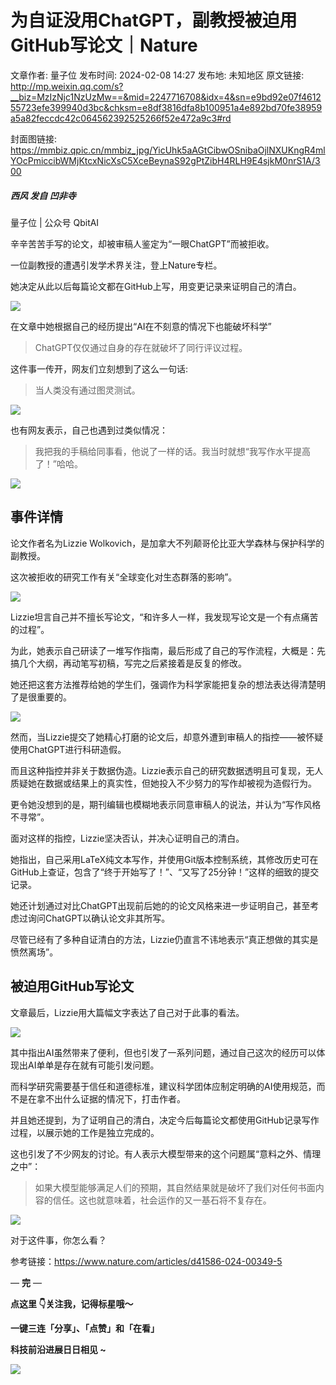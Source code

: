 # 为自证没用ChatGPT，副教授被迫用GitHub写论文｜Nature

文章作者: 量子位
发布时间: 2024-02-08 14:27
发布地: 未知地区
原文链接: http://mp.weixin.qq.com/s?__biz=MzIzNjc1NzUzMw==&mid=2247716708&idx=4&sn=e9bd92e07f461255723efe399940d3bc&chksm=e8df3816dfa8b100951a4e892bd70fe38959a5a82feccdc42c064562392525266f52e472a9c3#rd

封面图链接: https://mmbiz.qpic.cn/mmbiz_jpg/YicUhk5aAGtCibwOSnibaOjlNXUKngR4mlYOcPmiccibWMjKtcxNicXsC5XceBeynaS92gPtZibH4RLH9E4sjkM0nrS1A/300

##### 西风 发自 凹非寺  
量子位 | 公众号 QbitAI

辛辛苦苦手写的论文，却被审稿人鉴定为“一眼ChatGPT”而被拒收。

一位副教授的遭遇引发学术界关注，登上Nature专栏。

她决定从此以后每篇论文都在GitHub上写，用变更记录来证明自己的清白。

![](https://mmbiz.qpic.cn/mmbiz_png/YicUhk5aAGtCibwOSnibaOjlNXUKngR4mlYnDrd478I5sge1jriaECdDMibITZ9kJ8jPETBz02qcWbWwmdJmu037QEA/640?wx_fmt=png&from=appmsg)

在文章中她根据自己的经历提出“AI在不刻意的情况下也能破坏科学”

> ChatGPT仅仅通过自身的存在就破坏了同行评议过程。

这件事一传开，网友们立刻想到了这么一句话:

> 当人类没有通过图灵测试。

![](https://mmbiz.qpic.cn/mmbiz_png/YicUhk5aAGtCibwOSnibaOjlNXUKngR4mlY2D48Y2F38o3MEeCuImr5lxeD6j2wjRzojRQDiczTKM7Hv8KYhEoywJg/640?wx_fmt=png&from=appmsg)

也有网友表示，自己也遇到过类似情况：

> 我把我的手稿给同事看，他说了一样的话。我当时就想“我写作水平提高了！”哈哈。

![](https://mmbiz.qpic.cn/mmbiz_png/YicUhk5aAGtCibwOSnibaOjlNXUKngR4mlYsgPEl4yfMdyK7zkJCHpwUK6JzEkVK4lmicO0FiaiaxlPk4jU1b9oMWRtA/640?wx_fmt=png&from=appmsg)

## 事件详情

论文作者名为Lizzie Wolkovich，是加拿大不列颠哥伦比亚大学森林与保护科学的副教授。

这次被拒收的研究工作有关“全球变化对生态群落的影响”。

![](https://mmbiz.qpic.cn/mmbiz_png/YicUhk5aAGtCibwOSnibaOjlNXUKngR4mlYdiaibdbYEjtq7EQcE5ic09ricO26xoIQmaFvYcXm9kM2V4mrEHKrWWLdSw/640?wx_fmt=png&from=appmsg)

Lizzie坦言自己并不擅长写论文，“和许多人一样，我发现写论文是一个有点痛苦的过程”。

为此，她表示自己研读了一堆写作指南，最后形成了自己的写作流程，大概是：先搞几个大纲，再动笔写初稿，写完之后紧接着是反复的修改。

她还把这套方法推荐给她的学生们，强调作为科学家能把复杂的想法表达得清楚明了是很重要的。

![](https://mmbiz.qpic.cn/mmbiz_jpg/YicUhk5aAGtCibwOSnibaOjlNXUKngR4mlYs6Eunws5Myq9eyswmKOJ5D6tZ6xF7hNCt5GP8aKUG2HLh3c0EnhLNw/640?wx_fmt=other&from=appmsg)

然而，当Lizzie提交了她精心打磨的论文后，却意外遭到审稿人的指控——被怀疑使用ChatGPT进行科研造假。

而且这种指控并非关于数据伪造。Lizzie表示自己的研究数据透明且可复现，无人质疑她在数据或结果上的真实性，但她投入不少努力的写作却被视为造假行为。

更令她没想到的是，期刊编辑也模糊地表示同意审稿人的说法，并认为“写作风格不寻常”。

面对这样的指控，Lizzie坚决否认，并决心证明自己的清白。

她指出，自己采用LaTeX纯文本写作，并使用Git版本控制系统，其修改历史可在GitHub上查证，包含了“终于开始写了！”、“又写了25分钟！”这样的细致的提交记录。

她还计划通过对比ChatGPT出现前后她的的论文风格来进一步证明自己，甚至考虑过询问ChatGPT以确认论文非其所写。

尽管已经有了多种自证清白的方法，Lizzie仍直言不讳地表示“真正想做的其实是愤然离场”。

## 被迫用GitHub写论文

文章最后，Lizzie用大篇幅文字表达了自己对于此事的看法。

![](https://mmbiz.qpic.cn/mmbiz_png/YicUhk5aAGtCibwOSnibaOjlNXUKngR4mlYLDCf3yTWkVNiayHDAPhqhwAua15lW8iaQV94D207nzQVKd1Pyf1Mxjibg/640?wx_fmt=png&from=appmsg)

其中指出AI虽然带来了便利，但也引发了一系列问题，通过自己这次的经历可以体现出AI单单是存在就有可能引发问题。

而科学研究需要基于信任和道德标准，建议科学团体应制定明确的AI使用规范，而不是在拿不出什么证据的情况下，打击作者。

并且她还提到，为了证明自己的清白，决定今后每篇论文都使用GitHub记录写作过程，以展示她的工作是独立完成的。

这也引发了不少网友的讨论。有人表示大模型带来的这个问题属“意料之外、情理之中”：

> 如果大模型能够满足人们的预期，其自然结果就是破坏了我们对任何书面内容的信任。这也就意味着，社会运作的又一基石将不复存在。

![](https://mmbiz.qpic.cn/mmbiz_png/YicUhk5aAGtCibwOSnibaOjlNXUKngR4mlY9QyZZdqqYdZGfUPMia3gtRoTk9YxdqwB6icsR9COuscyRxqOgfaUhgPw/640?wx_fmt=png&from=appmsg)

对于这件事，你怎么看？

参考链接：https://www.nature.com/articles/d41586-024-00349-5  

— **完** —

**点这里 👇关注我，记得标星哦～**

**一键三连「分享」、「点赞」和「在看」**

**科技前沿进展日日相见 ~**

![](https://mmbiz.qpic.cn/mmbiz_svg/g9RQicMD01M0tYoRQT2cMQRmPS5ZDyrrfzeksiay90KaDzlGBH61icqHxmgFKfvfXtVuwTHV740CDLAaXU1LIfZyoJEpYKcRIiaE/640?wx_fmt=svg)

